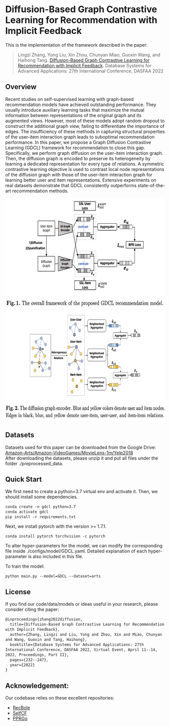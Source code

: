 # Diffusion-Based Graph Contrastive Learning for Recommendation with Implicit Feedback


This is the implementation of the framework described in the paper:

>Lingzi Zhang, Yong Liu, Xin Zhou, Chunyan Miao, Guoxin Wang, and Haihong Tang. 
>[Diffusion-Based Graph Contrastive Learning for Recommendation with Implicit Feedback](https://dl.acm.org/doi/abs/10.1007/978-3-031-00126-0_15).
>Database Systems for Advanced Applications: 27th International Conference, DASFAA 2022

## Overview
Recent studies on self-supervised learning with graph-based recommendation models have achieved outstanding performance. 
They usually introduce auxiliary learning tasks that maximize the mutual information between representations of the original graph and its augmented views. 
However, most of these models adopt random dropout to construct the additional graph view, failing to differentiate the importance of edges. 
The insufficiency of these methods in capturing structural properties of the user-item interaction graph leads to suboptimal recommendation performance. 
In this paper, we propose a Graph Diffusion Contrastive Learning (GDCL) framework for recommendation to close this gap. 
Specifically, we perform graph diffusion on the user-item interaction graph. 
Then, the diffusion graph is encoded to preserve its heterogeneity by learning a dedicated representation for every type of relations. 
A symmetric contrastive learning objective is used to contrast local node representations of the diffusion graph with those of the user-item interaction graph for learning better user and item representations. 
Extensive experiments on real datasets demonstrate that GDCL consistently outperforms state-of-the-art recommendation methods.

<p align="center">
<img src="./figures/GDCL.png" width="650" height="350">
<img src="./figures/diffusion_graph_encoder.png" width="650" height="350">
</p>

## Datasets
Datasets used for this paper can be downloaded from the Google Drive: [Amazon-Arts/Amazon-VideoGames/MovieLens-1m/Yelp2018](https://drive.google.com/drive/folders/1tyPL6fuzRnsqtE3FTaxanBpDrtVDEwSs?usp=sharing)  
After downloading the datasets, please unzip it and put all files under the folder ./preprocessed_data.

## Quick Start  

We first need to create a python=3.7 virtual env and activate it. Then, we should install some dependencies.
```text
conda create -n gdcl python=3.7
conda activate gdcl
pip install -r requirements.txt
```

Next, we install pytorch with the version >= 1.7.1.
```text
conda install pytorch torchvision -c pytorch
```
To alter hyper-parameters for the model, we can modify the corresponding file inside ./configs/model/GDCL.yaml. 
Detailed explanation of each hyper-parameter is also included in this file.

To train the model:
```text
python main.py --model=GDCL --dataset=arts
```



## License
If you find our code/data/models or ideas useful in your research, please consider citing the paper:
```text
@inproceedings{zhang2022diffusion,
  title={Diffusion-Based Graph Contrastive Learning for Recommendation with Implicit Feedback},
  author={Zhang, Lingzi and Liu, Yong and Zhou, Xin and Miao, Chunyan and Wang, Guoxin and Tang, Haihong},
  booktitle={Database Systems for Advanced Applications: 27th International Conference, DASFAA 2022, Virtual Event, April 11--14, 2022, Proceedings, Part II},
  pages={232--247},
  year={2022}
}
```

## Acknowledgement:
Our codebase relies on these excellent repositories:  
- [RecBole](https://github.com/RUCAIBox/RecBole)
- [SelfCF](https://github.com/enoche/SelfCF)
- [PPRGo](https://github.com/TUM-DAML/pprgo_pytorch)


